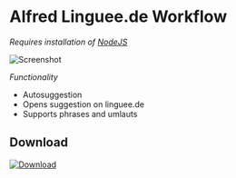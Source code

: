 # Alfred Linguee.de Workflow

_Requires installation of [NodeJS](https://nodejs.org/)_

![Screenshot](https://raw.github.com/zusatzstoff/linguee-alfred-workflow/master/screenshot.png)

*Functionality*

- Autosuggestion
- Opens suggestion on linguee.de
- Supports phrases and umlauts

## Download

[![Download](https://raw.github.com/zusatzstoff/linguee-alfred-workflow/master/workflow-icon.png)](https://raw.github.com/zusatzstoff/linguee-alfred-workflow/master/linguee-de-workflow.alfredworkflow)
